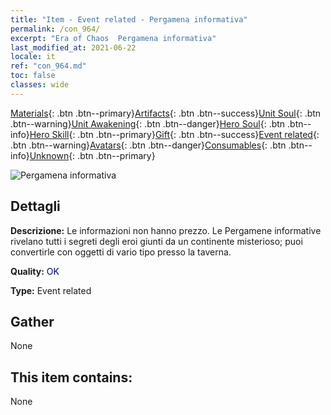 ```yaml
---
title: "Item - Event related - Pergamena informativa"
permalink: /con_964/
excerpt: "Era of Chaos  Pergamena informativa"
last_modified_at: 2021-06-22
locale: it
ref: "con_964.md"
toc: false
classes: wide
---
```

 [Materials](/ItemsIT/){: .btn .btn--primary}[Artifacts](/ItemsIT/Artifacts/){: .btn .btn--success}[Unit Soul](/ItemsIT/UnitSoul/){: .btn .btn--warning}[Unit Awakening](/ItemsIT/UnitAwakening/){: .btn .btn--danger}[Hero Soul](/ItemsIT/HeroSoul/){: .btn .btn--info}[Hero Skill](/ItemsIT/HeroSkill/){: .btn .btn--primary}[Gift](/ItemsIT/Gift/){: .btn .btn--success}[Event related](/ItemsIT/Events/){: .btn .btn--warning}[Avatars](/ItemsIT/Avatars/){: .btn .btn--danger}[Consumables](/ItemsIT/Consumables/){: .btn .btn--info}[Unknown](/ItemsIT/Unknown/){: .btn .btn--primary}

 ![Pergamena informativa](/images/t/i_40900.png)

## Dettagli
 **Descrizione:** Le informazioni non hanno prezzo. Le Pergamene informative rivelano tutti i segreti degli eroi giunti da un continente misterioso; puoi convertirle con oggetti di vario tipo presso la taverna.

 **Quality:** <span style="color: #000080">OK</span>

 **Type:** Event related

## Gather

  None

## This item contains:

  None

